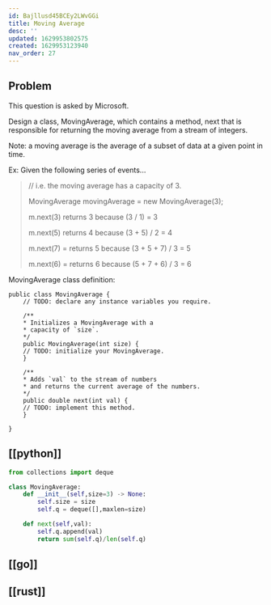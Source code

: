 ```yaml
---
id: Bajllusd45BCEy2LWvGGi
title: Moving Average
desc: ''
updated: 1629953802575
created: 1629953123940
nav_order: 27
---
```

## Problem

This question is asked by Microsoft.

Design a class, MovingAverage, which contains a method, next that is responsible for returning the moving average from a stream of integers.

Note: a moving average is the average of a subset of data at a given point in time.

Ex: Given the following series of events...

> // i.e. the moving average has a capacity of 3.
>
> MovingAverage movingAverage = new MovingAverage(3);
>
> m.next(3) returns 3 because (3 / 1) = 3
>
> m.next(5) returns 4 because (3 + 5) / 2 = 4
>
> m.next(7) = returns 5 because (3 + 5 + 7) / 3 = 5
>
> m.next(6) = returns 6 because (5 + 7 + 6) / 3 = 6

MovingAverage class definition:

```
public class MovingAverage {
    // TODO: declare any instance variables you require.

    /**
    * Initializes a MovingAverage with a
    * capacity of `size`.
    */
    public MovingAverage(int size) {
    // TODO: initialize your MovingAverage.
    }

    /**
    * Adds `val` to the stream of numbers
    * and returns the current average of the numbers.
    */
    public double next(int val) {
    // TODO: implement this method.
    }

}
```

## [[python]]

```python
from collections import deque

class MovingAverage:
    def __init__(self,size=3) -> None:
        self.size = size
        self.q = deque([],maxlen=size)

    def next(self,val):
        self.q.append(val)
        return sum(self.q)/len(self.q)
```

## [[go]]

## [[rust]]

